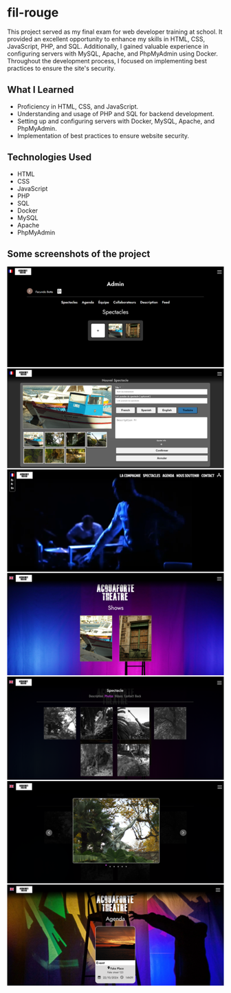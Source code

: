 # fil-rouge

This project served as my final exam for web developer training at school. It provided an excellent opportunity to enhance my skills in HTML, CSS, JavaScript, PHP, and SQL. Additionally, I gained valuable experience in configuring servers with MySQL, Apache, and PhpMyAdmin using Docker. Throughout the development process, I focused on implementing best practices to ensure the site's security.

## What I Learned

- Proficiency in HTML, CSS, and JavaScript.
- Understanding and usage of PHP and SQL for backend development.
- Setting up and configuring servers with Docker, MySQL, Apache, and PhpMyAdmin.
- Implementation of best practices to ensure website security.

## Technologies Used

- HTML
- CSS
- JavaScript
- PHP
- SQL
- Docker
- MySQL
- Apache
- PhpMyAdmin

## Some screenshots of the project

![Screenshot 1](https://github.com/FacuBotta/filrouge2023/raw/master/readmeFiles/image1.png)
![Screenshot 2](https://github.com/FacuBotta/filrouge2023/raw/master/readmeFiles/image2.png)
![Screenshot 3](https://github.com/FacuBotta/filrouge2023/raw/master/readmeFiles/image3.png)
![Screenshot 4](https://github.com/FacuBotta/filrouge2023/raw/master/readmeFiles/image4.png)
![Screenshot 5](https://github.com/FacuBotta/filrouge2023/raw/master/readmeFiles/image5.png)
![Screenshot 6](https://github.com/FacuBotta/filrouge2023/raw/master/readmeFiles/image6.png)
![Screenshot 7](https://github.com/FacuBotta/filrouge2023/raw/master/readmeFiles/image7.png)
